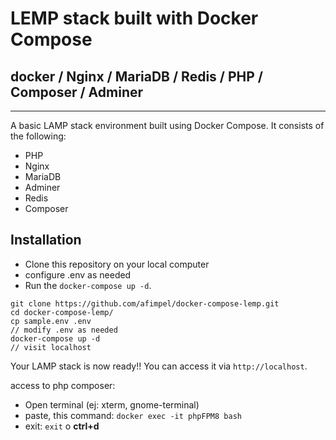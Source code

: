 # LEMP stack built with Docker Compose

## docker / Nginx / MariaDB / Redis / PHP / Composer / Adminer
----

A basic LAMP stack environment built using Docker Compose. It consists of the following:

- PHP
- Nginx
- MariaDB
- Adminer
- Redis
- Composer

## Installation

- Clone this repository on your local computer
- configure .env as needed
- Run the `docker-compose up -d`.

```shell
git clone https://github.com/afimpel/docker-compose-lemp.git
cd docker-compose-lemp/
cp sample.env .env
// modify .env as needed
docker-compose up -d
// visit localhost
```
Your LAMP stack is now ready!! You can access it via `http://localhost`.

access to php composer:
 - Open terminal (ej: xterm, gnome-terminal)
 - paste, this command: `docker exec -it phpFPM8 bash`
 - exit: `exit` o **ctrl+d**



